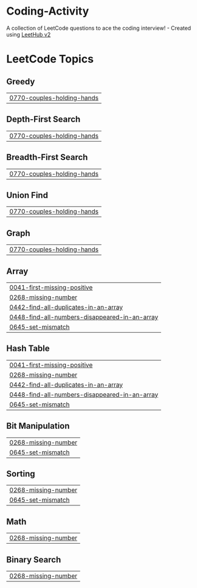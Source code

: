 # Coding-Activity
A collection of LeetCode questions to ace the coding interview! - Created using [LeetHub v2](https://github.com/arunbhardwaj/LeetHub-2.0)

<!---LeetCode Topics Start-->
# LeetCode Topics
## Greedy
|  |
| ------- |
| [0770-couples-holding-hands](https://github.com/kumkumbablani/Coding-Activity/tree/master/0770-couples-holding-hands) |
## Depth-First Search
|  |
| ------- |
| [0770-couples-holding-hands](https://github.com/kumkumbablani/Coding-Activity/tree/master/0770-couples-holding-hands) |
## Breadth-First Search
|  |
| ------- |
| [0770-couples-holding-hands](https://github.com/kumkumbablani/Coding-Activity/tree/master/0770-couples-holding-hands) |
## Union Find
|  |
| ------- |
| [0770-couples-holding-hands](https://github.com/kumkumbablani/Coding-Activity/tree/master/0770-couples-holding-hands) |
## Graph
|  |
| ------- |
| [0770-couples-holding-hands](https://github.com/kumkumbablani/Coding-Activity/tree/master/0770-couples-holding-hands) |
## Array
|  |
| ------- |
| [0041-first-missing-positive](https://github.com/kumkumbablani/Coding-Activity/tree/master/0041-first-missing-positive) |
| [0268-missing-number](https://github.com/kumkumbablani/Coding-Activity/tree/master/0268-missing-number) |
| [0442-find-all-duplicates-in-an-array](https://github.com/kumkumbablani/Coding-Activity/tree/master/0442-find-all-duplicates-in-an-array) |
| [0448-find-all-numbers-disappeared-in-an-array](https://github.com/kumkumbablani/Coding-Activity/tree/master/0448-find-all-numbers-disappeared-in-an-array) |
| [0645-set-mismatch](https://github.com/kumkumbablani/Coding-Activity/tree/master/0645-set-mismatch) |
## Hash Table
|  |
| ------- |
| [0041-first-missing-positive](https://github.com/kumkumbablani/Coding-Activity/tree/master/0041-first-missing-positive) |
| [0268-missing-number](https://github.com/kumkumbablani/Coding-Activity/tree/master/0268-missing-number) |
| [0442-find-all-duplicates-in-an-array](https://github.com/kumkumbablani/Coding-Activity/tree/master/0442-find-all-duplicates-in-an-array) |
| [0448-find-all-numbers-disappeared-in-an-array](https://github.com/kumkumbablani/Coding-Activity/tree/master/0448-find-all-numbers-disappeared-in-an-array) |
| [0645-set-mismatch](https://github.com/kumkumbablani/Coding-Activity/tree/master/0645-set-mismatch) |
## Bit Manipulation
|  |
| ------- |
| [0268-missing-number](https://github.com/kumkumbablani/Coding-Activity/tree/master/0268-missing-number) |
| [0645-set-mismatch](https://github.com/kumkumbablani/Coding-Activity/tree/master/0645-set-mismatch) |
## Sorting
|  |
| ------- |
| [0268-missing-number](https://github.com/kumkumbablani/Coding-Activity/tree/master/0268-missing-number) |
| [0645-set-mismatch](https://github.com/kumkumbablani/Coding-Activity/tree/master/0645-set-mismatch) |
## Math
|  |
| ------- |
| [0268-missing-number](https://github.com/kumkumbablani/Coding-Activity/tree/master/0268-missing-number) |
## Binary Search
|  |
| ------- |
| [0268-missing-number](https://github.com/kumkumbablani/Coding-Activity/tree/master/0268-missing-number) |
<!---LeetCode Topics End-->